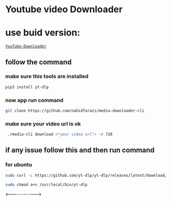 # Youtube video Downloader

# use buid version:
 [`YouTube-Downloader`](https://github.com/nahidfarazi/youtube-downloader)


## follow the command

### make sure this tools are installed

```sh
pip3 install yt-dlp
```
### now app run command

```sh
git clone https://github.com/nahidfarazi/media-downloader-cli
```


### make sure your video url is ok
```sh
 ./media-cli download <"your video url"> -r 720
```
## if any issue follow this and then run command
### for ubuntu

```sh
sudo curl -L https://github.com/yt-dlp/yt-dlp/releases/latest/download/yt-dlp -o /usr/local/bin/yt-dlp
```
```sh
sudo chmod a+x /usr/local/bin/yt-dlp
```
<------------>
